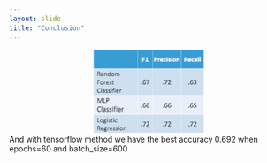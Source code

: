 ```yaml
---
layout: slide
title: "Conclusion"
---
```


<div align=center><img width="200" height="150" src="https://github.com/tapilab/elevate-osna-harassment/blob/master/docs/_posts/image1.png"/></div>
 And with tensorflow method we have the best accuracy 0.692 when epochs=60 and batch_size=600
